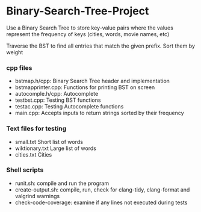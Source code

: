 # Binary-Search-Tree-Project

Use a Binary Search Tree to store key-value pairs where the values represent the frequency of keys (cities, words, movie names, etc)

Traverse the BST to find all entries that match the given prefix. Sort them by weight

### cpp files

- bstmap.h/cpp: Binary Search Tree header and implementation
- bstmapprinter.cpp: Functions for printing BST on screen
- autocomple.h/cpp: Autocomplete
- testbst.cpp: Testing BST functions
- testac.cpp: Testing Autocomplete functions
- main.cpp: Accepts inputs to return strings sorted by their frequency

### Text files for testing
- small.txt Short list of words
- wiktionary.txt Large list of words
- cities.txt Cities

### Shell scripts

- runit.sh: compile and run the program
- create-output.sh: compile, run, check for clang-tidy, clang-format and valgrind warnings
- check-code-coverage: examine if any lines not executed during tests

